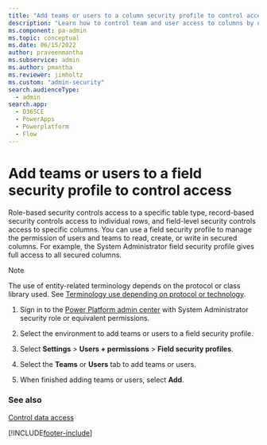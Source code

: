 ```yaml
---
title: "Add teams or users to a column security profile to control access"
description: "Learn how to control team and user access to columns by using field security profiles. Manage permission to read, create, or write in secured column."
ms.component: pa-admin
ms.topic: conceptual
ms.date: 06/15/2022
author: praveenmantha
ms.subservice: admin
ms.author: pmantha
ms.reviewer: jimholtz
ms.custom: "admin-security"
search.audienceType: 
  - admin
search.app:
  - D365CE
  - PowerApps
  - Powerplatform
  - Flow
---
```

# Add teams or users to a field security profile to control access

Role-based security controls access to a specific table type, record-based security controls access to individual rows, and field-level security controls access to specific columns. You can use a field security profile to manage the permission of users and teams to read, create, or write in secured columns. For example, the System Administrator field security profile gives full access to all secured columns.  

> [!NOTE]
> The use of entity-related terminology depends on the protocol or class library used. See [Terminology use depending on protocol or technology](/power-apps/developer/data-platform/understand-terminology).
  
1. Sign in to the [Power Platform admin center](https://admin.powerplatform.microsoft.com) with System Administrator security role or equivalent permissions.

2. Select the environment to add teams or users to a field security profile. 

3. Select **Settings** > **Users + permissions** > **Field security profiles**.  

4. Select the **Teams** or **Users** tab to add teams or users. 

5. When finished adding teams or users, select **Add**. 

  
### See also  
 [Control data access](security-roles-privileges.md)   




[!INCLUDE[footer-include](../includes/footer-banner.md)]
